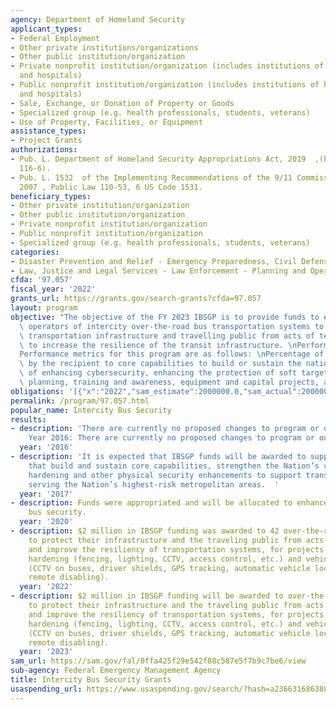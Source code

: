 ```yaml
---
agency: Department of Homeland Security
applicant_types:
- Federal Employment
- Other private institutions/organizations
- Other public institution/organization
- Private nonprofit institution/organization (includes institutions of higher education
  and hospitals)
- Public nonprofit institution/organization (includes institutions of higher education
  and hospitals)
- Sale, Exchange, or Donation of Property or Goods
- Specialized group (e.g. health professionals, students, veterans)
- Use of Property, Facilities, or Equipment
assistance_types:
- Project Grants
authorizations:
- Pub. L. Department of Homeland Security Appropriations Act, 2019  ,(Pub. L. No.
  116-6).
- Pub. L. 1532  of the Implementing Recommendations of the 9/11 Commission Act of
  2007 , Public Law 110-53, 6 US Code 1531.
beneficiary_types:
- Other private institution/organization
- Other public institution/organization
- Private nonprofit institution/organization
- Public nonprofit institution/organization
- Specialized group (e.g. health professionals, students, veterans)
categories:
- Disaster Prevention and Relief - Emergency Preparedness, Civil Defense
- Law, Justice and Legal Services - Law Enforcement - Planning and Operations
cfda: '97.057'
fiscal_year: '2022'
grants_url: https://grants.gov/search-grants?cfda=97.057
layout: program
objective: "The objective of the FY 2023 IBSGP is to provide funds to eligible private\
  \ operators of intercity over-the-road bus transportation systems to protect critical\
  \ transportation infrastructure and travelling public from acts of terrorism, and\
  \ to increase the resilience of the transit infrastructure. \nPerformance Measures:\n\
  Performance metrics for this program are as follows: \nPercentage of funding allocated\
  \ by the recipient to core capabilities to build or sustain the national priorities\
  \ of enhancing cybersecurity, enhancing the protection of soft targets/crowded places,\
  \ planning, training and awareness, equipment and capital projects, and exercises."
obligations: '[{"x":"2022","sam_estimate":2000000.0,"sam_actual":2000000.0,"usa_spending_actual":30745.0},{"x":"2023","sam_estimate":2000000.0,"sam_actual":0.0,"usa_spending_actual":-2.48},{"x":"2024","sam_estimate":0.0,"sam_actual":0.0,"usa_spending_actual":69387.0}]'
permalink: /program/97.057.html
popular_name: Intercity Bus Security
results:
- description: 'There are currently no proposed changes to program or outcome. Fiscal
    Year 2016: There are currently no proposed changes to program or outcome.'
  year: '2016'
- description: 'It is expected that IBSGP funds will be awarded to support efforts
    that build and sustain core capabilities, strengthen the Nation’s critical infrastructure
    hardening and other physical security enhancements to support transit operators
    serving the Nation’s highest-risk metropolitan areas.  '
  year: '2017'
- description: Funds were appropriated and will be allocated to enhance over-the-road
    bus security.
  year: '2020'
- description: $2 million in IBSGP funding was awarded to 42 over-the-road bus companies
    to protect their infrastructure and the traveling public from acts of terrorism
    and improve the resiliency of transportation systems, for projects such as facility
    hardening (fencing, lighting, CCTV, access control, etc.) and vehicle hardening
    (CCTV on buses, driver shields, GPS tracking, automatic vehicle location, and
    remote disabling).
  year: '2022'
- description: $2 million in IBSGP funding will be awarded to over-the-road bus companies
    to protect their infrastructure and the traveling public from acts of terrorism
    and improve the resiliency of transportation systems, for projects such as facility
    hardening (fencing, lighting, CCTV, access control, etc.) and vehicle hardening
    (CCTV on buses, driver shields, GPS tracking, automatic vehicle location, and
    remote disabling).
  year: '2023'
sam_url: https://sam.gov/fal/0ffa425f29e542f88c587e5f7b9c7be6/view
sub-agency: Federal Emergency Management Agency
title: Intercity Bus Security Grants
usaspending_url: https://www.usaspending.gov/search/?hash=a2366316863885759c0845f0317493bd
---
```


